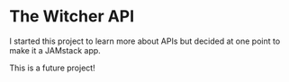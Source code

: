 # The Witcher API

I started this project to learn more about APIs but decided at one point to make it a JAMstack app.

This is a future project!
